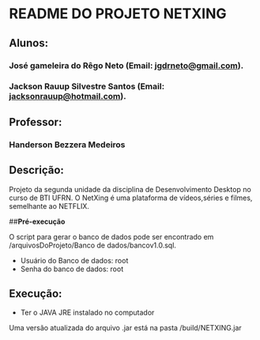 # **README DO PROJETO NETXING**


## **Alunos:**
### José gameleira do Rêgo Neto (Email: jgdrneto@gmail.com).
### Jackson Rauup Silvestre Santos (Email: jacksonrauup@hotmail.com).

## **Professor:**
### Handerson Bezzera Medeiros


## **Descrição:**

Projeto da segunda unidade da disciplina de Desenvolvimento Desktop no curso de BTI UFRN. O NetXing é uma plataforma de vídeos,séries e filmes, semelhante ao NETFLIX.

##**Pré-execução**

O script para gerar o banco de dados pode ser encontrado em /arquivosDoProjeto/Banco de dados/bancov1.0.sql. 

* Usuário do Banco de dados: root
* Senha do banco de dados: root 

## **Execução:**

* Ter o JAVA JRE instalado no computador

Uma versão atualizada do arquivo .jar está na pasta /build/NETXING.jar